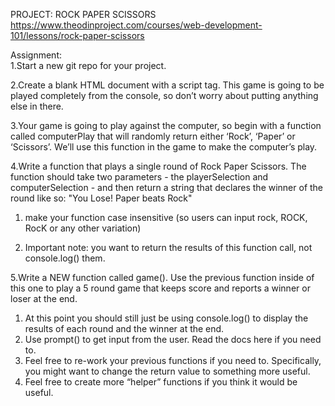 PROJECT: ROCK PAPER SCISSORS https://www.theodinproject.com/courses/web-development-101/lessons/rock-paper-scissors

Assignment:  
1.Start a new git repo for your project.  

2.Create a blank HTML document with a script tag. This game is going to be played completely from the console, so don’t worry about putting anything else in there.  

3.Your game is going to play against the computer, so begin with a function called computerPlay that will randomly return either ‘Rock’, ‘Paper’ or ‘Scissors’. We’ll use this function in the game to make the computer’s play.  

4.Write a function that plays a single round of Rock Paper Scissors. The function should take two parameters - the playerSelection and computerSelection - and then return a string that declares the winner of the round like so: "You Lose! Paper beats Rock"  

1. make your function case insensitive (so users can input rock, ROCK, RocK or any other variation)

2. Important note: you want to return the results of this function call, not console.log() them.  


5.Write a NEW function called game(). Use the previous function inside of this one to play a 5 round game that keeps score and reports a winner or loser at the end.
1. At this point you should still just be using console.log() to display the results of each round and the winner at the end.
2. Use prompt() to get input from the user. Read the docs here if you need to.
3. Feel free to re-work your previous functions if you need to. Specifically, you might want to change the return value to something more useful.
4. Feel free to create more “helper” functions if you think it would be useful.
